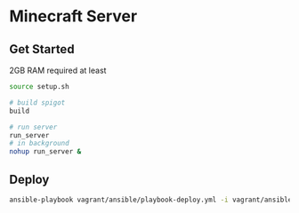 # Minecraft Server
## Get Started
2GB RAM required at least

```sh
source setup.sh

# build spigot
build

# run server
run_server
# in background
nohup run_server &
```

## Deploy
```sh
ansible-playbook vagrant/ansible/playbook-deploy.yml -i vagrant/ansible/inventory
```
